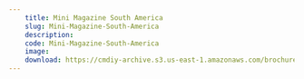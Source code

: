 ```yaml
---
    title: Mini Magazine South America
    slug: Mini-Magazine-South-America
    description:
    code: Mini-Magazine-South-America
    image:
    download: https://cmdiy-archive.s3.us-east-1.amazonaws.com/brochures/documents/Mini+Magazine+South+America.pdf
---
```

<!-- Content of the page -->

##
        